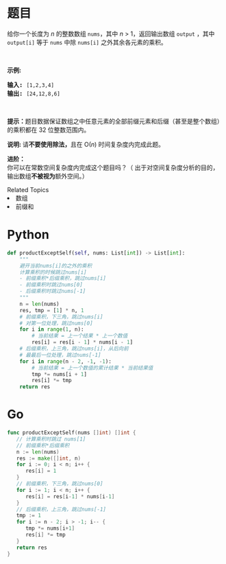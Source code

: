 # 题目
<p>给你一个长度为&nbsp;<em>n</em>&nbsp;的整数数组&nbsp;<code>nums</code>，其中&nbsp;<em>n</em> &gt; 1，返回输出数组&nbsp;<code>output</code>&nbsp;，其中 <code>output[i]</code>&nbsp;等于&nbsp;<code>nums</code>&nbsp;中除&nbsp;<code>nums[i]</code>&nbsp;之外其余各元素的乘积。</p>

<p>&nbsp;</p>

<p><strong>示例:</strong></p>

<pre><strong>输入:</strong> <code>[1,2,3,4]</code>
<strong>输出:</strong> <code>[24,12,8,6]</code></pre>

<p>&nbsp;</p>

<p><strong>提示：</strong>题目数据保证数组之中任意元素的全部前缀元素和后缀（甚至是整个数组）的乘积都在 32 位整数范围内。</p>

<p><strong>说明: </strong>请<strong>不要使用除法，</strong>且在&nbsp;O(<em>n</em>) 时间复杂度内完成此题。</p>

<p><strong>进阶：</strong><br>
你可以在常数空间复杂度内完成这个题目吗？（ 出于对空间复杂度分析的目的，输出数组<strong>不被视为</strong>额外空间。）</p>
<div><div>Related Topics</div><div><li>数组</li><li>前缀和</li></div></div>

# Python

```python
def productExceptSelf(self, nums: List[int]) -> List[int]:
    """
    避开当前nums[i]的之外的乘积
    计算乘积的时候跳过nums[i]
    - 前缀乘积*后缀乘积，跳过nums[i]
    - 前缀乘积时跳过nums[0]
    - 后缀乘积时跳过nums[-1]
    """
    n = len(nums)
    res, tmp = [1] * n, 1
    # 前缀乘积，下三角，跳过nums[i]
    # 对第一位处理，跳过nums[0]
    for i in range(1, n):
        # 当前结果 = 上一个结果 * 上一个数值
        res[i] = res[i - 1] * nums[i - 1]
    # 后缀乘积，上三角，跳过nums[i]，从后向前
    # 最最后一位处理，跳过nums[-1]
    for i in range(n - 2, -1, -1):
        # 当前结果 = 上一个数值的累计结果 * 当前结果值
        tmp *= nums[i + 1]
        res[i] *= tmp
    return res
```

# Go

```go
func productExceptSelf(nums []int) []int {
   // 计算乘积时跳过 nums[1]
   // 前缀乘积*后缀乘积
   n := len(nums)
   res := make([]int, n)
   for i := 0; i < n; i++ {
      res[i] = 1
   }
   // 前缀乘积，下三角，跳过nums[0]
   for i := 1; i < n; i++ {
      res[i] = res[i-1] * nums[i-1]
   }
   // 后缀乘积，上三角，跳过nums[-1]
   tmp := 1
   for i := n - 2; i > -1; i-- {
      tmp *= nums[i+1]
      res[i] *= tmp
   }
   return res
}
```